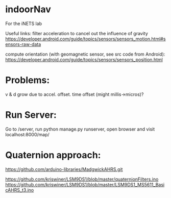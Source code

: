 # indoorNav
For the iNETS lab

Useful links:
filter acceleration to cancel out the influence of gravity
https://developer.android.com/guide/topics/sensors/sensors_motion.html#sensors-raw-data

compute orientation (with geomagnetic sensor, see src code from Android):
https://developer.android.com/guide/topics/sensors/sensors_position.html


# Problems:
v & d grow due to accel. offset.
time offset (might millis->micros)?

# Run Server:
Go to /server, run python manage.py runserver, open browser and visit localhost:8000/map/


# Quaternion approach:

https://github.com/arduino-libraries/MadgwickAHRS.git

https://github.com/kriswiner/LSM9DS1/blob/master/quaternionFilters.ino
https://github.com/kriswiner/LSM9DS1/blob/master/LSM9DS1_MS5611_BasicAHRS_t3.ino

